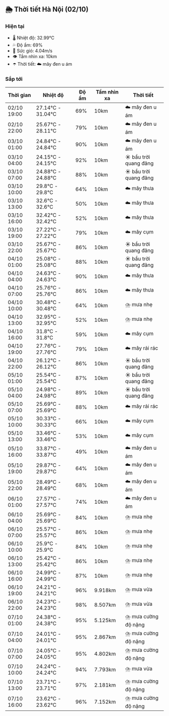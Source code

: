 ## 🌦️ Thời tiết Hà Nội (02/10)

### Hiện tại

- 🌡️ Nhiệt độ: 32.99℃
- 💦 Độ ẩm: 69%
- 💨 Sức gió: 4.04m/s
- 👁️ Tầm nhìn xa: 10km
- ☂️ Thời tiết: ☁️ mây đen u ám

### Sắp tới

| Thời gian | Nhiệt độ | Độ ẩm | Tầm nhìn xa | Thời tiết |
| --- | --- | --- | --- | --- |
| 02/10 19:00 | 27.14℃ - 31.04℃ | 69% | 10km | ☁️ mây đen u ám |
| 02/10 22:00 | 25.67℃ - 28.11℃ | 79% | 10km | ☁️ mây đen u ám |
| 03/10 01:00 | 24.84℃ - 24.84℃ | 90% | 10km | ☁️ mây đen u ám |
| 03/10 04:00 | 24.15℃ - 24.15℃ | 92% | 10km | ☀️ bầu trời quang đãng |
| 03/10 07:00 | 24.88℃ - 24.88℃ | 88% | 10km | ☀️ bầu trời quang đãng |
| 03/10 10:00 | 29.8℃ - 29.8℃ | 64% | 10km | ☁️ mây thưa |
| 03/10 13:00 | 32.6℃ - 32.6℃ | 50% | 10km | ☁️ mây thưa |
| 03/10 16:00 | 32.42℃ - 32.42℃ | 52% | 10km | ☁️ mây thưa |
| 03/10 19:00 | 27.22℃ - 27.22℃ | 79% | 10km | ☁️ mây cụm |
| 03/10 22:00 | 25.67℃ - 25.67℃ | 86% | 10km | ☀️ bầu trời quang đãng |
| 04/10 01:00 | 25.08℃ - 25.08℃ | 88% | 10km | ☀️ bầu trời quang đãng |
| 04/10 04:00 | 24.63℃ - 24.63℃ | 90% | 10km | ☁️ mây thưa |
| 04/10 07:00 | 25.76℃ - 25.76℃ | 86% | 10km | ☁️ mây thưa |
| 04/10 10:00 | 30.48℃ - 30.48℃ | 64% | 10km | ⛈️ mưa nhẹ |
| 04/10 13:00 | 32.95℃ - 32.95℃ | 52% | 10km | ⛈️ mưa nhẹ |
| 04/10 16:00 | 31.8℃ - 31.8℃ | 59% | 10km | ☁️ mây cụm |
| 04/10 19:00 | 27.76℃ - 27.76℃ | 79% | 10km | ☁️ mây rải rác |
| 04/10 22:00 | 26.12℃ - 26.12℃ | 86% | 10km | ☀️ bầu trời quang đãng |
| 05/10 01:00 | 25.54℃ - 25.54℃ | 87% | 10km | ☀️ bầu trời quang đãng |
| 05/10 04:00 | 24.98℃ - 24.98℃ | 89% | 10km | ☀️ bầu trời quang đãng |
| 05/10 07:00 | 25.69℃ - 25.69℃ | 88% | 10km | ☁️ mây rải rác |
| 05/10 10:00 | 30.33℃ - 30.33℃ | 66% | 10km | ☁️ mây cụm |
| 05/10 13:00 | 33.46℃ - 33.46℃ | 53% | 10km | ☁️ mây cụm |
| 05/10 16:00 | 33.87℃ - 33.87℃ | 49% | 10km | ☁️ mây đen u ám |
| 05/10 19:00 | 29.87℃ - 29.87℃ | 64% | 10km | ☁️ mây đen u ám |
| 05/10 22:00 | 28.49℃ - 28.49℃ | 68% | 10km | ☁️ mây đen u ám |
| 06/10 01:00 | 27.57℃ - 27.57℃ | 74% | 10km | ☁️ mây đen u ám |
| 06/10 04:00 | 25.69℃ - 25.69℃ | 84% | 10km | ⛈️ mưa nhẹ |
| 06/10 07:00 | 25.57℃ - 25.57℃ | 86% | 10km | ⛈️ mưa nhẹ |
| 06/10 10:00 | 25.9℃ - 25.9℃ | 84% | 10km | ⛈️ mưa nhẹ |
| 06/10 13:00 | 25.42℃ - 25.42℃ | 86% | 10km | ⛈️ mưa nhẹ |
| 06/10 16:00 | 24.99℃ - 24.99℃ | 87% | 10km | ⛈️ mưa nhẹ |
| 06/10 19:00 | 24.21℃ - 24.21℃ | 96% | 9.918km | ⛈️ mưa vừa |
| 06/10 22:00 | 24.23℃ - 24.23℃ | 98% | 8.507km | ⛈️ mưa vừa |
| 07/10 01:00 | 24.38℃ - 24.38℃ | 95% | 5.125km | ⛈️ mưa cường độ nặng |
| 07/10 04:00 | 24.01℃ - 24.01℃ | 95% | 2.867km | ⛈️ mưa cường độ nặng |
| 07/10 07:00 | 24.05℃ - 24.05℃ | 95% | 4.802km | ⛈️ mưa cường độ nặng |
| 07/10 10:00 | 24.24℃ - 24.24℃ | 94% | 7.793km | ⛈️ mưa vừa |
| 07/10 13:00 | 23.71℃ - 23.71℃ | 97% | 2.181km | ⛈️ mưa cường độ nặng |
| 07/10 16:00 | 23.62℃ - 23.62℃ | 96% | 7.152km | ⛈️ mưa cường độ nặng |
